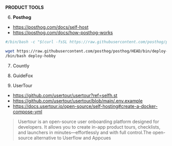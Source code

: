 
**PRODUCT TOOLS**


6. **Posthog**

* https://posthog.com/docs/self-host
* https://posthog.com/docs/how-posthog-works

```sh
#/bin/bash -c "$(curl -fsSL https://raw.githubusercontent.com/posthog/posthog/HEAD/bin/deploy-hobby)"

wget https://raw.githubusercontent.com/posthog/posthog/HEAD/bin/deploy-hobby
/bin/bash deploy-hobby
```


7. Countly

8. GuideFox

9. UserTour

* https://github.com/usertour/usertour?ref=selfh.st
* https://github.com/usertour/usertour/blob/main/.env.example
* https://docs.usertour.io/open-source/self-hosting#create-a-docker-compose-yml

>  Usertour is an open-source user onboarding platform designed for developers. It allows you to create in-app product tours, checklists, and launchers in minutes—effortlessly and with full control.The open-source alternative to Userflow and Appcues 
